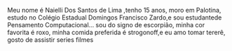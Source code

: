 Meu nome é Naielli Dos Santos de Lima ,tenho 15 anos, moro em Palotina, estudo no Colégio Estadual Domingos Francisco Zardo,e sou estudantede Pensamento Computacional...
sou do signo de escorpião, minha cor favorita é roxo, minha comida preferida é strogonoff,e eu amo tomar tererê, gosto de assistir series filmes

